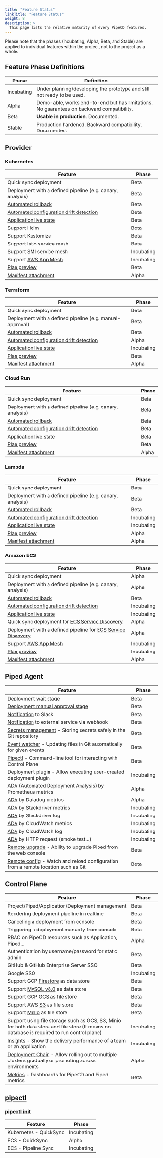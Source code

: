 ```yaml
---
title: "Feature Status"
linkTitle: "Feature Status"
weight: 8
description: >
  This page lists the relative maturity of every PipeCD features.
---
```


Please note that the phases (Incubating, Alpha, Beta, and Stable) are applied to individual features within the project, not to the project as a whole.

## Feature Phase Definitions

| Phase | Definition |
|-|-|
| Incubating | Under planning/developing the prototype and still not ready to be used. |
| Alpha | Demo-able, works end-to-end but has limitations. No guarantees on backward compatibility. |
| Beta | **Usable in production**. Documented. |
| Stable | Production hardened. Backward compatibility. Documented. |

## Provider

### Kubernetes

| Feature | Phase |
|-|-|
| Quick sync deployment | Beta |
| Deployment with a defined pipeline (e.g. canary, analysis) | Beta |
| [Automated rollback](../user-guide/managing-application/rolling-back-a-deployment/) | Beta |
| [Automated configuration drift detection](../user-guide/managing-application/configuration-drift-detection/) | Beta |
| [Application live state](../user-guide/managing-application/application-live-state/) | Beta |
| Support Helm | Beta |
| Support Kustomize | Beta |
| Support Istio service mesh | Beta |
| Support SMI service mesh | Incubating |
| Support [AWS App Mesh](https://aws.amazon.com/app-mesh/) | Incubating |
| [Plan preview](../user-guide/plan-preview) | Beta |
| [Manifest attachment](../user-guide/managing-application/manifest-attachment) | Alpha |

### Terraform

| Feature | Phase |
|-|-|
| Quick sync deployment | Beta |
| Deployment with a defined pipeline (e.g. manual-approval) | Beta |
| [Automated rollback](../user-guide/managing-application/rolling-back-a-deployment/) | Beta |
| [Automated configuration drift detection](../user-guide/managing-application/configuration-drift-detection/) | Alpha |
| [Application live state](../user-guide/managing-application/application-live-state/) | Incubating |
| [Plan preview](../user-guide/plan-preview) | Beta |
| [Manifest attachment](../user-guide/managing-application/manifest-attachment) | Alpha |

### Cloud Run

| Feature | Phase |
|-|-|
| Quick sync deployment | Beta |
| Deployment with a defined pipeline (e.g. canary, analysis) | Beta |
| [Automated rollback](../user-guide/managing-application/rolling-back-a-deployment/) | Beta |
| [Automated configuration drift detection](../user-guide/managing-application/configuration-drift-detection/) | Beta |
| [Application live state](../user-guide/managing-application/application-live-state/) | Beta |
| [Plan preview](../user-guide/plan-preview) | Beta |
| [Manifest attachment](../user-guide/managing-application/manifest-attachment) | Alpha |

### Lambda

| Feature | Phase |
|-|-|
| Quick sync deployment | Beta |
| Deployment with a defined pipeline (e.g. canary, analysis) | Beta |
| [Automated rollback](../user-guide/managing-application/rolling-back-a-deployment/) | Beta |
| [Automated configuration drift detection](../user-guide/managing-application/configuration-drift-detection/) | Incubating |
| [Application live state](../user-guide/managing-application/application-live-state/) | Incubating |
| [Plan preview](../user-guide/plan-preview) | Alpha |
| [Manifest attachment](../user-guide/managing-application/manifest-attachment) | Alpha |

### Amazon ECS

| Feature | Phase |
|-|-|
| Quick sync deployment | Alpha |
| Deployment with a defined pipeline (e.g. canary, analysis) | Alpha |
| [Automated rollback](../user-guide/managing-application/rolling-back-a-deployment/) | Beta |
| [Automated configuration drift detection](../user-guide/managing-application/configuration-drift-detection/) | Incubating |
| [Application live state](../user-guide/managing-application/application-live-state/) | Incubating |
| Quick sync deployment for [ECS Service Discovery](https://docs.aws.amazon.com/AmazonECS/latest/developerguide/service-discovery.html) | Alpha |
| Deployment with a defined pipeline for [ECS Service Discovery](https://docs.aws.amazon.com/AmazonECS/latest/developerguide/service-discovery.html) | Alpha |
| Support [AWS App Mesh](https://aws.amazon.com/app-mesh/) | Incubating |
| [Plan preview](../user-guide/plan-preview) | Incubating |
| [Manifest attachment](../user-guide/managing-application/manifest-attachment) | Alpha |

## Piped Agent

| Feature | Phase |
|-|-|
| [Deployment wait stage](../user-guide/managing-application/customizing-deployment/adding-a-wait-stage/) | Beta |
| [Deployment manual approval stage](../user-guide/managing-application/customizing-deployment/adding-a-manual-approval/) | Beta |
| [Notification](../user-guide/managing-piped/configuring-notifications/) to Slack | Beta |
| [Notification](../user-guide/managing-piped/configuring-notifications/) to external service via webhook | Beta |
| [Secrets management](../user-guide/managing-application/secret-management/) - Storing secrets safely in the Git repository | Beta |
| [Event watcher](../user-guide/event-watcher/) - Updating files in Git automatically for given events | Beta |
| [Pipectl](../user-guide/command-line-tool/) - Command-line tool for interacting with Control Plane | Beta |
| Deployment plugin - Allow executing user-created deployment plugin | Incubating |
| [ADA](../user-guide/managing-application/customizing-deployment/automated-deployment-analysis/) (Automated Deployment Analysis) by Prometheus metrics | Alpha |
| [ADA](../user-guide/managing-application/customizing-deployment/automated-deployment-analysis/) by Datadog metrics | Alpha |
| [ADA](../user-guide/managing-application/customizing-deployment/automated-deployment-analysis/) by Stackdriver metrics | Incubating |
| [ADA](../user-guide/managing-application/customizing-deployment/automated-deployment-analysis/) by Stackdriver log | Incubating |
| [ADA](../user-guide/managing-application/customizing-deployment/automated-deployment-analysis/) by CloudWatch metrics | Incubating |
| [ADA](../user-guide/managing-application/customizing-deployment/automated-deployment-analysis/) by CloudWatch log | Incubating |
| [ADA](../user-guide/managing-application/customizing-deployment/automated-deployment-analysis/) by HTTP request (smoke test...) | Incubating |
| [Remote upgrade](../user-guide/managing-piped/remote-upgrade-remote-config/#remote-upgrade) - Ability to upgrade Piped from the web console | Beta |
| [Remote config](../user-guide/managing-piped/remote-upgrade-remote-config/#remote-config) - Watch and reload configuration from a remote location such as Git | Beta |

## Control Plane

| Feature | Phase |
|-|-|
| Project/Piped/Application/Deployment management | Beta |
| Rendering deployment pipeline in realtime | Beta |
| Canceling a deployment from console | Beta |
| Triggering a deployment manually from console | Beta |
| RBAC on PipeCD resources such as Application, Piped... | Alpha |
| Authentication by username/password for static admin | Beta |
| GitHub & GitHub Enterprise Server SSO | Beta |
| Google SSO | Incubating |
| Support GCP [Firestore](https://cloud.google.com/firestore) as data store | Beta |
| Support [MySQL v8.0](https://www.mysql.com/) as data store | Beta |
| Support GCP [GCS](https://cloud.google.com/storage) as file store | Beta |
| Support AWS [S3](https://aws.amazon.com/s3/) as file store | Beta |
| Support [Minio](https://github.com/minio/minio) as file store | Beta |
| Support using file storage such as GCS, S3, Minio for both data store and file store (It means no database is required to run control plane) | Incubating |
| [Insights](../user-guide/insights/) - Show the delivery performance of a team or an application | Incubating |
| [Deployment Chain](../user-guide/managing-application/deployment-chain/) - Allow rolling out to multiple clusters gradually or promoting across environments | Alpha |
| [Metrics](../user-guide/managing-controlplane/metrics/) - Dashboards for PipeCD and Piped metrics | Beta |

## [pipectl](../user-guide/command-line-tool/)

### [pipectl init](../user-guide/command-line-tool.md#generating-an-application-config-apppipecdyaml)

| Feature | Phase |
|-|-|
| Kubernetes - QuickSync | Incubating |
| ECS - QuickSync | Alpha |
| ECS - Pipeline Sync | Incubating |
